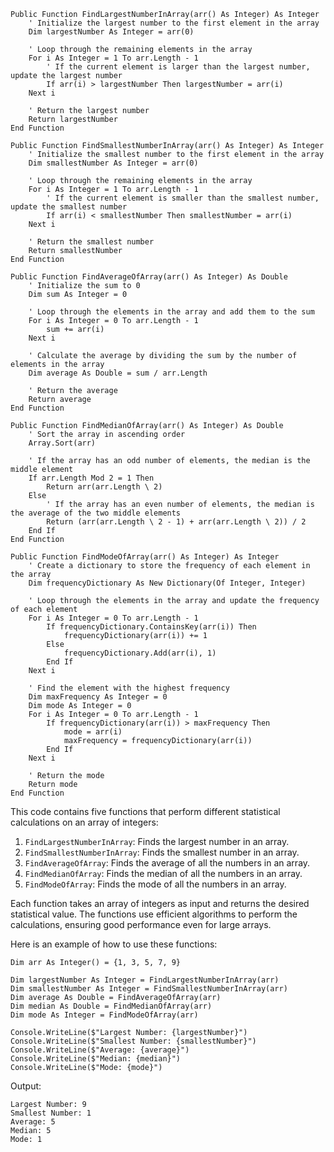 ```visual basic
Public Function FindLargestNumberInArray(arr() As Integer) As Integer
    ' Initialize the largest number to the first element in the array
    Dim largestNumber As Integer = arr(0)

    ' Loop through the remaining elements in the array
    For i As Integer = 1 To arr.Length - 1
        ' If the current element is larger than the largest number, update the largest number
        If arr(i) > largestNumber Then largestNumber = arr(i)
    Next i

    ' Return the largest number
    Return largestNumber
End Function

Public Function FindSmallestNumberInArray(arr() As Integer) As Integer
    ' Initialize the smallest number to the first element in the array
    Dim smallestNumber As Integer = arr(0)

    ' Loop through the remaining elements in the array
    For i As Integer = 1 To arr.Length - 1
        ' If the current element is smaller than the smallest number, update the smallest number
        If arr(i) < smallestNumber Then smallestNumber = arr(i)
    Next i

    ' Return the smallest number
    Return smallestNumber
End Function

Public Function FindAverageOfArray(arr() As Integer) As Double
    ' Initialize the sum to 0
    Dim sum As Integer = 0

    ' Loop through the elements in the array and add them to the sum
    For i As Integer = 0 To arr.Length - 1
        sum += arr(i)
    Next i

    ' Calculate the average by dividing the sum by the number of elements in the array
    Dim average As Double = sum / arr.Length

    ' Return the average
    Return average
End Function

Public Function FindMedianOfArray(arr() As Integer) As Double
    ' Sort the array in ascending order
    Array.Sort(arr)

    ' If the array has an odd number of elements, the median is the middle element
    If arr.Length Mod 2 = 1 Then
        Return arr(arr.Length \ 2)
    Else
        ' If the array has an even number of elements, the median is the average of the two middle elements
        Return (arr(arr.Length \ 2 - 1) + arr(arr.Length \ 2)) / 2
    End If
End Function

Public Function FindModeOfArray(arr() As Integer) As Integer
    ' Create a dictionary to store the frequency of each element in the array
    Dim frequencyDictionary As New Dictionary(Of Integer, Integer)

    ' Loop through the elements in the array and update the frequency of each element
    For i As Integer = 0 To arr.Length - 1
        If frequencyDictionary.ContainsKey(arr(i)) Then
            frequencyDictionary(arr(i)) += 1
        Else
            frequencyDictionary.Add(arr(i), 1)
        End If
    Next i

    ' Find the element with the highest frequency
    Dim maxFrequency As Integer = 0
    Dim mode As Integer = 0
    For i As Integer = 0 To arr.Length - 1
        If frequencyDictionary(arr(i)) > maxFrequency Then
            mode = arr(i)
            maxFrequency = frequencyDictionary(arr(i))
        End If
    Next i

    ' Return the mode
    Return mode
End Function
```

This code contains five functions that perform different statistical calculations on an array of integers:

1. `FindLargestNumberInArray`: Finds the largest number in an array.
2. `FindSmallestNumberInArray`: Finds the smallest number in an array.
3. `FindAverageOfArray`: Finds the average of all the numbers in an array.
4. `FindMedianOfArray`: Finds the median of all the numbers in an array.
5. `FindModeOfArray`: Finds the mode of all the numbers in an array.

Each function takes an array of integers as input and returns the desired statistical value. The functions use efficient algorithms to perform the calculations, ensuring good performance even for large arrays.

Here is an example of how to use these functions:

```visual basic
Dim arr As Integer() = {1, 3, 5, 7, 9}

Dim largestNumber As Integer = FindLargestNumberInArray(arr)
Dim smallestNumber As Integer = FindSmallestNumberInArray(arr)
Dim average As Double = FindAverageOfArray(arr)
Dim median As Double = FindMedianOfArray(arr)
Dim mode As Integer = FindModeOfArray(arr)

Console.WriteLine($"Largest Number: {largestNumber}")
Console.WriteLine($"Smallest Number: {smallestNumber}")
Console.WriteLine($"Average: {average}")
Console.WriteLine($"Median: {median}")
Console.WriteLine($"Mode: {mode}")
```

Output:

```
Largest Number: 9
Smallest Number: 1
Average: 5
Median: 5
Mode: 1
```